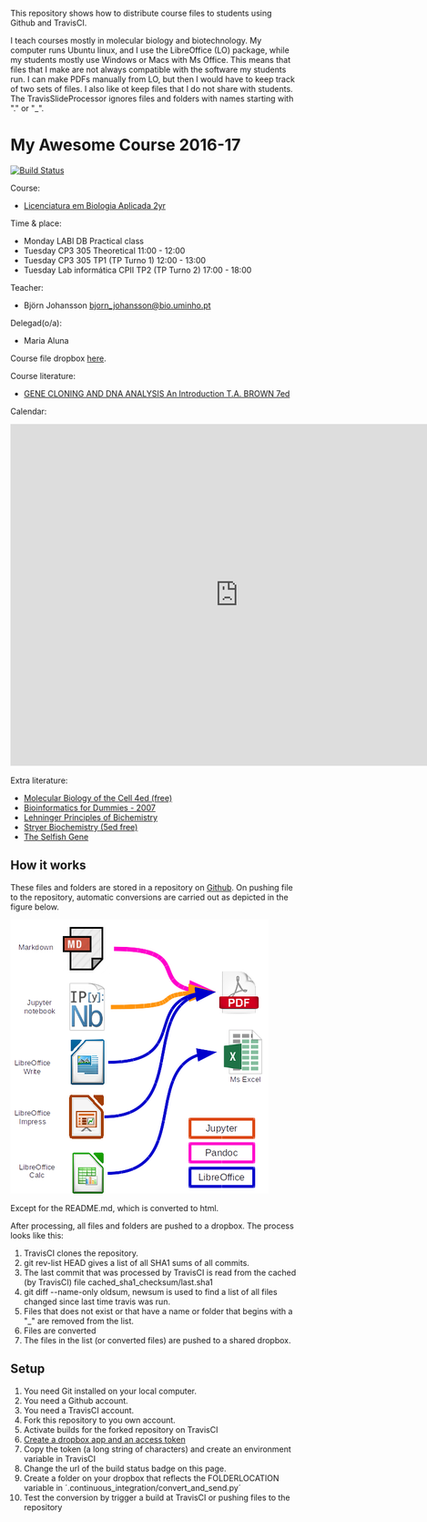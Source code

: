 This repository shows how to distribute course files to students using Github and TravisCI.

I teach courses mostly in molecular biology and biotechnology. 
My computer runs Ubuntu linux, and I use the LibreOffice (LO) package, while my students mostly use Windows or Macs with Ms Office.
This means that files that I make are not always compatible with the software my students run. 
I can make PDFs manually from LO, but then I would have to keep track of two sets of files.
I also like ot keep files that I do not share with students. The TravisSlideProcessor ignores files and folders with names starting with "." or "_". 
 
# My Awesome Course 2016-17

[![Build Status](TravisSlideProcessor.svg)](https://travis-ci.org/BjornFJohansson/TravisSlideProcessor)

Course:
- [Licenciatura em Biologia Aplicada 2yr](http://www.bio.uminho.pt/Default.aspx?tabid=7&pageid=112&lang=pt-PT)

Time & place:
  
- Monday  LABI DB Practical class
- Tuesday CP3 305 Theoretical 11:00 - 12:00
- Tuesday CP3 305 TP1 (TP Turno 1) 12:00 - 13:00
- Tuesday Lab informática CPII TP2 (TP Turno 2) 17:00 - 18:00

Teacher: 
- Björn Johansson <bjorn_johansson@bio.uminho.pt>

Delegad(o/a): 
- Maria Aluna

Course file dropbox [here](https://www.dropbox.com/sh/a4vwd1ux8h81mg8/AADceqVoh96TOCaNwUZvI976a?dl=0).

Course literature: 
- [GENE CLONING AND DNA ANALYSIS An Introduction T.A. BROWN 7ed](http://bcs.wiley.com/he-bcs/Books?action=index&bcsId=9980&itemId=1119072573)

Calendar:

<iframe src="https://calendar.google.com/calendar/embed?mode=WEEK&amp;height=600&amp;wkst=2&amp;bgcolor=%23FFFFFF&amp;src=e2fuohav3fujq4fu83ea6orbkk%40group.calendar.google.com&amp;color=%2329527A&amp;ctz=Europe%2FLisbon" style="border-width:0" width="800" height="600" frameborder="0" scrolling="no"></iframe>

Extra literature:

- [Molecular Biology of the Cell 4ed (free)](https://www.ncbi.nlm.nih.gov/books/NBK21054/)
- [Bioinformatics for Dummies - 2007](http://eu.wiley.com/WileyCDA/WileyTitle/productCd-0470089857.html)
- [Lehninger Principles of Bichemistry](https://www.amazon.com/Lehninger-Principles-Biochemistry-David-Nelson/dp/1429234148)
- [Stryer Biochemistry (5ed free)](https://www.ncbi.nlm.nih.gov/books/NBK21154/)
- [The Selfish Gene](https://www.amazon.com/Selfish-Gene-Popular-Science/dp/0192860925/ref=cm_cr_arp_d_product_top?ie=UTF8)

## How it works

These files and folders are stored in a repository on [Github](https://github.com).
On pushing file to the repository, automatic conversions are carried out as depicted in the figure below.

![scheme](pictures/scheme.png)

Except for the README.md, which is converted to html.

After processing, all files and folders are pushed to a dropbox.
The process looks like this:

1. TravisCI clones the repository.
2. git rev-list HEAD gives a list of all SHA1 sums of all commits.
3. The last commit that was processed by TravisCI is read from the cached (by TravisCI) file cached_sha1_checksum/last.sha1
4. git diff --name-only oldsum, newsum is used to find a list of all files changed since last time travis was run.
5. Files that does not exist or that have a name or folder that begins with a "_" are removed from the list.
6. Files are converted
7. The files in the list (or converted files) are pushed to a shared dropbox.

## Setup

1. You need Git installed on your local computer.
2. You need a Github account.
3. You need a TravisCI account.
4. Fork this repository to you own account.
5. Activate builds for the forked repository on TravisCI
6. [Create a dropbox app and an access token](http://www.iperiusbackup.net/en/create-dropbox-app-get-authentication-token/)
7. Copy the token (a long string of characters) and create an environment variable in TravisCI
8. Change the url of the build status badge on this page.
9. Create a folder on your dropbox that reflects the FOLDERLOCATION variable in ´.continuous_integration/convert_and_send.py´
10. Test the conversion by trigger a build at TravisCI or pushing files to the repository




 
